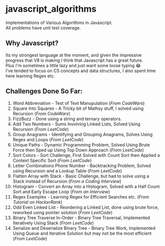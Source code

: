 # javascript_algorithms

Implementations of Various Algorithms in Javascript.  
All problems have unit test coverage.  

## Why Javascript?

Its my strongest language at the moment, and given the impressive progress that V8 is making I think that Javascript has a great future.  
Plus I'm sometimes a little lazy and just want some loose typing 😂  
I've tended to focus on CS concepts and data structures, I also spent time here learning Regex etc.  

## Challenges Done So Far:

1. Word Abbreviation - Test of Text Manupulation (_From CodeWars_)
2. Square Into Squares - A Tricky bit of Mathsy stuff, I solved using Recursion (_From CodeWars_)
3. FizzBuzz - Done using a string and ternary operators.
4. Add Two Numbers - Sums Involving Linked Lists, Solved Using Recursion (_From LeetCode_)
5. Group Anagrams - Identifying and Grouping Anagrams, Solves Using Regex and Loops (_From LeetCode_)
6. Unique Paths - Dynamic Programming Problem, Solved Using Brute Force then Sped up Using Top Down Approach (_From LeetCode_)
7. Sort Colors - Sort Challenge, First Solved with Count Sort then Applied a Context Specific Sort (_From LeetCode_)
8. Letter Combinations Phone Number - Backtracking Problem, Solved using Recursion and a Lookup Table (_From LeetCode_)
9. Flatten Array with Stack - Basic Challenge, but had to solve using a Stack instead of Recursion (_From a Coding Interview_)
10. Histogram - Convert an Array into a Histogram, Solved with a Half Count Sort and Early Escape Loop (_From an Interview_)
11. Regex Examples - Learning Regex for Efficient Searches etc. (_From Tutorial on HackerRank_)
12. Odd Even Linked List - Reordering a Linked List, done using brute force, reworked using pointer solution (_From LeetCode_)
13. Binary Tree Traverse In-Order - Binary Tree Traversal, Implemented Iteratively Using Stack (_From LeetCode_)
14. Serialize and Deserialize Binary Tree - Binary Tree Work, Implemented Using Queue and Iterative Solution but may not be the most efficient (_From LeetCode_)